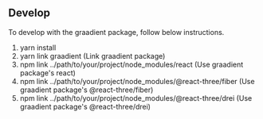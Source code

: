 ## Develop

To develop with the graadient package, follow below instructions.

1. yarn install
1. yarn link graadient (Link graadient package)
1. npm link ../path/to/your/project/node_modules/react (Use graadient package's react)
1. npm link ../path/to/your/project/node_modules/@react-three/fiber (Use graadient package's @react-three/fiber)
1. npm link ../path/to/your/project/node_modules/@react-three/drei (Use graadient package's @react-three/drei)
